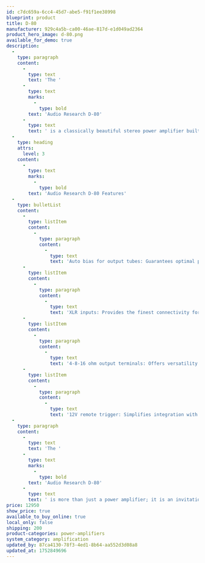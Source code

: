 ```yaml
---
id: c7dc659a-6cc4-45d7-abe5-f91f1ee38998
blueprint: product
title: D-80
manufacturer: 929c4a5b-ca00-46ae-817d-e1d049ad2364
product_hero_image: d-80.png
available_for_demo: true
description:
  -
    type: paragraph
    content:
      -
        type: text
        text: 'The '
      -
        type: text
        marks:
          -
            type: bold
        text: 'Audio Research D-80'
      -
        type: text
        text: ' is a classically beautiful stereo power amplifier built on the esteemed Reference 80S platform, replacing the VT80SE and setting a new benchmark for vacuum-tube performance in its price range. This fully balanced differential design operates in Pentode mode, similar to the acclaimed 330M, elevating audio quality to an entirely new plateau. 80WPC using 2 pairs of KT150 output tubes: Delivers robust power and dynamic range, ensuring that every note is rendered with clarity and impact.'
  -
    type: heading
    attrs:
      level: 3
    content:
      -
        type: text
        marks:
          -
            type: bold
        text: 'Audio Research D-80 Features'
  -
    type: bulletList
    content:
      -
        type: listItem
        content:
          -
            type: paragraph
            content:
              -
                type: text
                text: 'Auto bias for output tubes: Guarantees optimal performance and longevity, allowing you to enjoy consistent sound quality without the hassle of manual adjustments.'
      -
        type: listItem
        content:
          -
            type: paragraph
            content:
              -
                type: text
                text: 'XLR inputs: Provides the finest connectivity for enhanced audio quality.'
      -
        type: listItem
        content:
          -
            type: paragraph
            content:
              -
                type: text
                text: '4-8-16 ohm output terminals: Offers versatility to accommodate a wide range of speaker configurations, ensuring compatibility with your audio setup.'
      -
        type: listItem
        content:
          -
            type: paragraph
            content:
              -
                type: text
                text: '12V remote trigger: Simplifies integration with other components in your audio system for seamless operation.'
  -
    type: paragraph
    content:
      -
        type: text
        text: 'The '
      -
        type: text
        marks:
          -
            type: bold
        text: 'Audio Research D-80'
      -
        type: text
        text: ' is more than just a power amplifier; it is an invitation to experience music in its purest form. With its advanced design and thoughtful engineering, the D-80 will transform your listening experience, allowing you to connect deeply with the artistry of your favorite recordings. Let the D-80 be the heart of your audio system, delivering a rich and immersive sound that resonates with passion and emotion.'
price: 12950
show_price: true
available_to_buy_online: true
local_only: false
shipping: 200
product-categories: power-amplifiers
system_category: amplification
updated_by: 87ca4130-78f3-4ed1-8b64-aa552d3d08a8
updated_at: 1752849696
---
```

